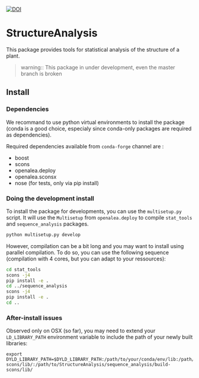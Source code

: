 [![DOI](https://zenodo.org/badge/DOI/10.5281/zenodo.1003173.svg)](https://doi.org/10.5281/zenodo.1003173)

# StructureAnalysis

This package provides tools for statistical analysis of the structure of a plant.

> warning::
> This package in under development, even the master branch is broken

## Install

### Dependencies
We recommand to use python virtual environments to install the package (conda is a good choice, especialy since conda-only packages are required as dependencies).

Required dependencies available from `conda-forge` channel are :
- boost
- scons
- openalea.deploy
- openalea.sconsx
- nose (for tests, only via pip install)

### Doing the development install
To install the package for developments, you can use the `multisetup.py` script. It will use the `Multisetup` from `openalea.deploy` to compile `stat_tools` and `sequence_analysis` packages.

```bash
python multisetup.py develop
```

However, compilation can be a bit long and you may want to install using parallel compilation. To do so, you can use the following sequence (compilation with 4 cores, but you can adapt to your ressources):

```bash
cd stat_tools
scons -j4
pip install -e .
cd ../sequence_analysis
scons -j4
pip install -e .
cd ..
```

### After-install issues
Observed only on OSX (so far), you may need to extend your `LD_LIBRARY_PATH` environment variable to include the path of your newly built libraries:
```
export DYLD_LIBRARY_PATH=$DYLD_LIBRARY_PATH:/path/to/your/conda/env/lib:/path/to/StructureAnalysis/stat_tool/build-scons/lib/:/path/to/StructureAnalysis/sequence_analysis/build-scons/lib/
```